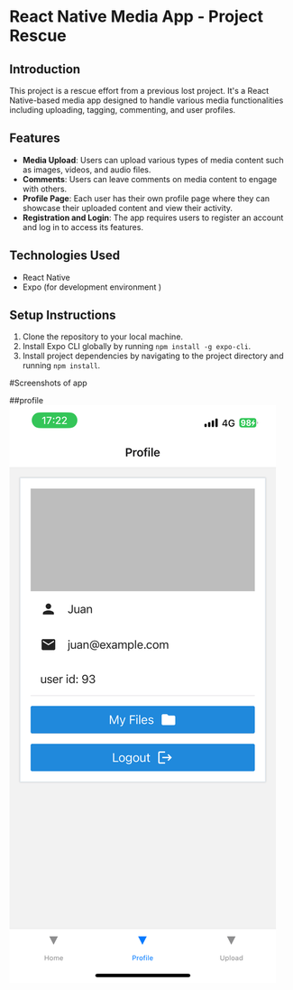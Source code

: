 # React Native Media App - Project Rescue

## Introduction
This project is a rescue effort from a previous lost project. It's a React Native-based media app designed to handle various media functionalities including uploading, tagging, commenting, and user profiles.

## Features
- **Media Upload**: Users can upload various types of media content such as images, videos, and audio files.
- **Comments**: Users can leave comments on media content to engage with others.
- **Profile Page**: Each user has their own profile page where they can showcase their uploaded content and view their activity.
- **Registration and Login**: The app requires users to register an account and log in to access its features.

## Technologies Used
- React Native
- Expo (for development environment )

## Setup Instructions
1. Clone the repository to your local machine.
2. Install Expo CLI globally by running `npm install -g expo-cli`.
3. Install project dependencies by navigating to the project directory and running `npm install`.

#Screenshots of app

##profile
![Profile](./Screenshots/profile.PNG)

